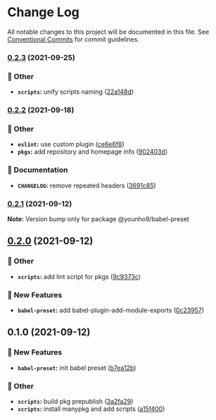 # Change Log

All notable changes to this project will be documented in this file.
See [Conventional Commits](https://conventionalcommits.org) for commit guidelines.

### [0.2.3](https://github.com/younho9/lib/compare/@younho9/babel-preset@0.2.2...@younho9/babel-preset@0.2.3) (2021-09-25)


### :broom: Other

* **`scripts`:** unify scripts naming ([22a148d](https://github.com/younho9/lib/commit/22a148d449c440ad8dc002a14bad4aaff6472f65))



### [0.2.2](https://github.com/younho9/lib/compare/@younho9/babel-preset@0.2.1...@younho9/babel-preset@0.2.2) (2021-09-18)


### :broom: Other

* **`eslint`:** use custom plugin ([ce6e6f8](https://github.com/younho9/lib/commit/ce6e6f869cfec313b89ad5a2c5a32c2fd79743a5))
* **`pkgs`:** add repository and homepage info ([902403d](https://github.com/younho9/lib/commit/902403d6d2b0430effa51b037d48b91b92739eef))


### :memo: Documentation

* **`CHANGELOG`:** remove repeated headers ([3691c85](https://github.com/younho9/lib/commit/3691c8544bdaceafd94e4692da1a6316daecd69c))



### [0.2.1](https://github.com/younho9/lib/compare/@younho9/babel-preset@0.2.0...@younho9/babel-preset@0.2.1) (2021-09-12)

**Note:** Version bump only for package @younho9/babel-preset

## [0.2.0](https://github.com/younho9/lib/compare/@younho9/babel-preset@0.1.0...@younho9/babel-preset@0.2.0) (2021-09-12)

### :broom: Other

- **`scripts`:** add lint script for pkgs
  ([9c9373c](https://github.com/younho9/lib/commit/9c9373cead31e81588a9002d6ed19d69d85663bb))

### :rocket: New Features

- **`babel-preset`:** add babel-plugin-add-module-exports
  ([0c23957](https://github.com/younho9/lib/commit/0c239577a0cc4b1ae6d3109b3023a04dab5dfbc4))

## 0.1.0 (2021-09-12)

### :rocket: New Features

- **`babel-preset`:** init babel preset
  ([b7ea12b](https://github.com/younho9/lib/commit/b7ea12b007c2affac4e5d4b2c7c2961287f90fc6))

### :broom: Other

- **`scripts`:** build pkg prepublish
  ([3a2fa29](https://github.com/younho9/lib/commit/3a2fa29deac0c6987a49c8b098e1f0d67bc55a4e))
- **`scripts`:** install manypkg and add scripts
  ([a15f400](https://github.com/younho9/lib/commit/a15f40033c36acb89989f1aa41739252e2e30e70))
